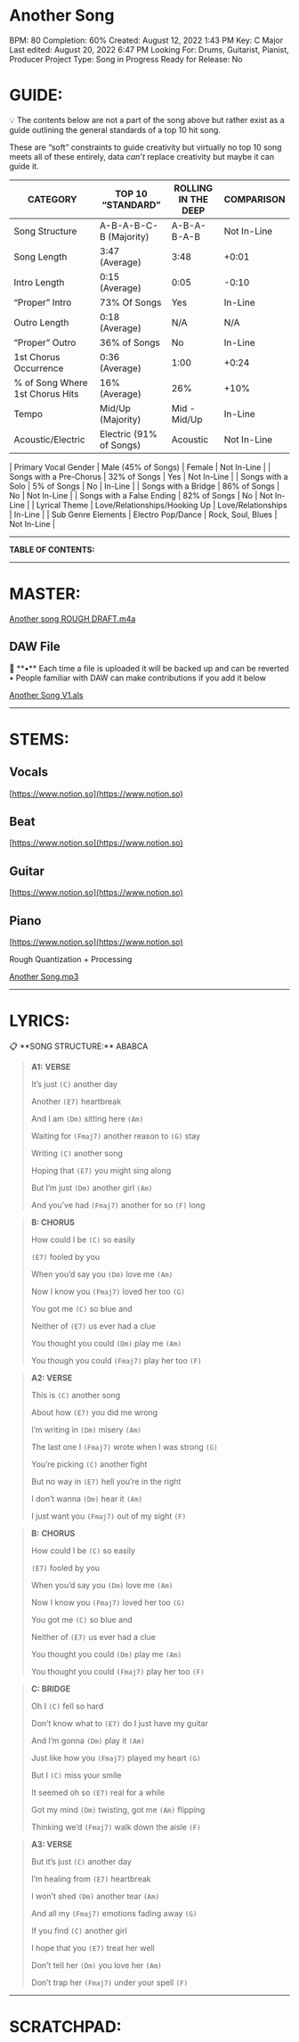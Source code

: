 # Another Song

BPM: 80
Completion: 60%
Created: August 12, 2022 1:43 PM
Key: C Major
Last edited: August 20, 2022 6:47 PM
Looking For: Drums, Guitarist, Pianist, Producer
Project Type: Song in Progress
Ready for Release: No

# **GUIDE:**

<aside>
💡 The contents below are not a part of the song above but rather exist as a guide outlining the general standards of a top 10 hit song.

These are “soft” constraints to guide creativity but virtually no top 10 song meets all of these entirely, data *can’t* replace creativity but maybe it can guide it.

</aside>

| CATEGORY | TOP 10 “STANDARD” | ROLLING IN THE DEEP | COMPARISON |
| --- | --- | --- | --- |
| Song Structure | A-B-A-B-C-B (Majority) | A-B-A-B-A-B | Not In-Line |
| Song Length | 3:47 (Average) | 3:48 | +0:01 |
| Intro Length | 0:15 (Average) | 0:05 | -0:10 |
| “Proper” Intro | 73% Of Songs | Yes | In-Line |
| Outro Length | 0:18 (Average) | N/A | N/A |
| “Proper” Outro | 36% of Songs | No | In-Line |
| 1st Chorus Occurrence | 0:36 (Average) | 1:00 | +0:24 |
| % of Song Where 1st Chorus Hits | 16% (Average) | 26% | +10% |
| Tempo | Mid/Up (Majority) | Mid - Mid/Up | In-Line |
| Acoustic/Electric | Electric (91% of Songs) | Acoustic | Not In-Line |

| Primary Vocal Gender | Male (45% of Songs) | Female | Not In-Line |
| Songs with a Pre-Chorus | 32% of Songs | Yes | Not In-Line |
| Songs with a Solo | 5% of Songs | No | In-Line |
| Songs with a Bridge | 86% of Songs | No | Not In-Line |
| Songs with a False Ending | 82% of Songs | No | Not In-Line |
| Lyrical Theme | Love/Relationships/Hooking Up | Love/Relationships | In-Line |
| Sub Genre Elements | Electro Pop/Dance | Rock, Soul, Blues | Not In-Line |

---

**TABLE OF CONTENTS:**

---

# MASTER:

[Another song ROUGH DRAFT.m4a](Another%20Song%20995220d55a9449cbb690e06740712b5c/Another_song_ROUGH_DRAFT.m4a)

## **DAW File**

<aside>
💾 **•** Each time a file is uploaded it will be backed up and can be reverted
• People familiar with DAW can make contributions if you add it below

</aside>

[Another Song V1.als](Another%20Song%20995220d55a9449cbb690e06740712b5c/Another_Song_V1.als)

---

# STEMS:

## Vocals

[https://www.notion.so](https://www.notion.so)

## Beat

[https://www.notion.so](https://www.notion.so)

## Guitar

[https://www.notion.so](https://www.notion.so)

## Piano

[https://www.notion.so](https://www.notion.so)

Rough Quantization + Processing

[Another Song.mp3](Another%20Song%20995220d55a9449cbb690e06740712b5c/Another_Song.mp3)

---

# LYRICS:

<aside>
📋 **SONG STRUCTURE:** ABABCA

</aside>

> **A1:** **VERSE**
> 
> 
> It’s just `(C)` another day
> 
> Another `(E7)` heartbreak
> 
> And I am `(Dm)` sitting here `(Am)`
> 
> Waiting for `(Fmaj7)` another reason to `(G)` stay
> 
> Writing `(C)` another song
> 
> Hoping that `(E7)` you might sing along
> 
> But I’m just `(Dm)` another girl `(Am)`
> 
> And you’ve had `(Fmaj7)` another for so `(F)` long
> 

> **B: CHORUS**
> 
> 
> How could I be `(C)` so easily
> 
> `(E7)` fooled by you
> 
> When you’d say you `(Dm)` love me `(Am)`
> 
> Now I know you `(Fmaj7)` loved her too `(G)`
> 
> You got me `(C)` so blue and
> 
> Neither of `(E7)` us ever had a clue
> 
> You thought you could `(Dm)` play me `(Am)`
> 
> You though you could `(Fmaj7)` play her too `(F)`
> 

> **A2: VERSE**
> 
> 
> This is `(C)` another song
> 
> About how `(E7)` you did me wrong
> 
> I’m writing in `(Dm)` misery `(Am)`
> 
> The last one I `(Fmaj7)` wrote when I was strong `(G)`
> 
> You’re picking `(C)` another fight
> 
> But no way in `(E7)` hell you’re in the right
> 
> I don’t wanna `(Dm)` hear it `(Am)`
> 
> I just want you `(Fmaj7)` out of my sight `(F)`
> 

> **B:** **CHORUS**
> 
> 
> How could I be `(C)` so easily
> 
> `(E7)` fooled by you
> 
> When you’d say you `(Dm)` love me `(Am)`
> 
> Now I know you `(Fmaj7)` loved her too `(G)`
> 
> You got me `(C)` so blue and
> 
> Neither of `(E7)` us ever had a clue
> 
> You thought you could `(Dm)` play me `(Am)`
> 
> You thought you could `(Fmaj7)` play her too `(F)`
> 

> **C: BRIDGE**
> 
> 
> Oh I `(C)` fell so hard
> 
> Don’t know what to `(E7)` do I just have my guitar
> 
> And I’m gonna `(Dm)` play it `(Am)`
> 
> Just like how you `(Fmaj7)` played my heart `(G)`
> 
> But I `(C)` miss your smile
> 
> It seemed oh so `(E7)` real for a while
> 
> Got my mind `(Dm)` twisting, got me `(Am)` flipping
> 
> Thinking we’d `(Fmaj7)` walk down the aisle `(F)`
> 

> **A3: VERSE**
> 
> 
> But it’s just `(C)` another day
> 
> I’m healing from `(E7)` heartbreak
> 
> I won’t shed `(Dm)` another tear `(Am)`
> 
> And all my `(Fmaj7)` emotions fading away `(G)`
> 
> If you find `(C)` another girl
> 
> I hope that you `(E7)` treat her well
> 
> Don’t tell her `(Dm)` you love her `(Am)`
> 
> Don’t trap her `(Fmaj7)` under your spell `(F)`
> 

---

# **SCRATCHPAD:**
